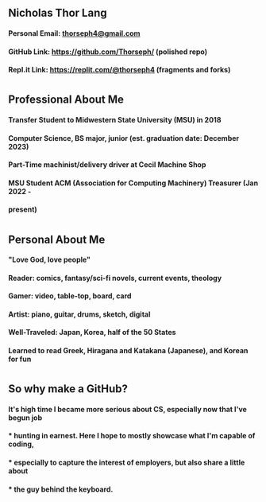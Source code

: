 ## Nicholas Thor Lang
#### Personal Email: thorseph4@gmail.com
#### GitHub Link: https://github.com/Thorseph/ (polished repo)
#### Repl.it Link: https://replit.com/@thorseph4 (fragments and forks)
#
## Professional About Me
#### Transfer Student to Midwestern State University (MSU) in 2018
#### Computer Science, BS major, junior (est. graduation date: December 2023)
#### Part-Time machinist/delivery driver at Cecil Machine Shop
#### MSU Student ACM (Association for Computing Machinery) Treasurer (Jan 2022 -
####    present)
#
## Personal About Me
#### "Love God, love people"
#### Reader: comics, fantasy/sci-fi novels, current events, theology
#### Gamer: video, table-top, board, card
#### Artist: piano, guitar, drums, sketch, digital
#### Well-Traveled: Japan, Korea, half of the 50 States
#### Learned to read Greek, Hiragana and Katakana (Japanese), and Korean for fun
#
## So why make a GitHub?
#### It's high time I became more serious about CS, especially now that I've begun job
#### * hunting in earnest.  Here I hope to mostly showcase what I'm capable of coding,
#### * especially to capture the interest of employers, but also share a little about
#### * the guy behind the keyboard.
#
